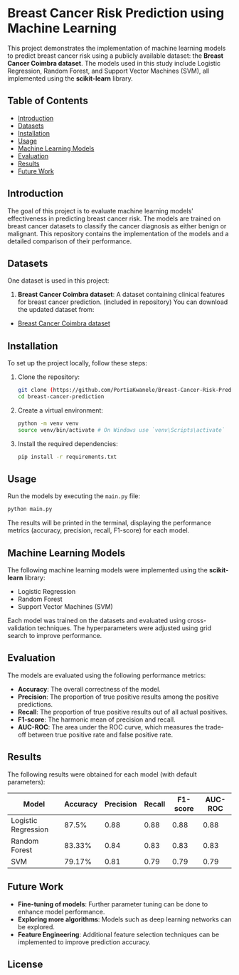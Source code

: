 # Breast Cancer Risk Prediction using Machine Learning

This project demonstrates the implementation of machine learning models to predict breast cancer risk using a publicly available dataset: the **Breast Cancer Coimbra dataset**. The models used in this study include Logistic Regression, Random Forest, and Support Vector Machines (SVM), all implemented using the **scikit-learn** library.

## Table of Contents
- [Introduction](#introduction)
- [Datasets](#datasets)
- [Installation](#installation)
- [Usage](#usage)
- [Machine Learning Models](#machine-learning-models)
- [Evaluation](#evaluation)
- [Results](#results)
- [Future Work](#future-work)

## Introduction
The goal of this project is to evaluate machine learning models' effectiveness in predicting breast cancer risk. The models are trained on breast cancer datasets to classify the cancer diagnosis as either benign or malignant. This repository contains the implementation of the models and a detailed comparison of their performance.

## Datasets
One dataset is used in this project:

1. **Breast Cancer Coimbra dataset**: A dataset containing clinical features for breast cancer prediction.
(included in repository)
You can download the updated dataset from:
- [Breast Cancer Coimbra dataset](https://archive.ics.uci.edu/ml/datasets/Breast+Cancer+Coimbra)

## Installation
To set up the project locally, follow these steps:

1. Clone the repository:
   ```bash
   git clone (https://github.com/PortiaKwanele/Breast-Cancer-Risk-Prediction-using-Machine-Learning.git)
   cd breast-cancer-prediction
   ```

2. Create a virtual environment:
   ```bash
   python -m venv venv
   source venv/bin/activate # On Windows use `venv\Scripts\activate`
   ```

3. Install the required dependencies:
   ```bash
   pip install -r requirements.txt
   ```

## Usage
Run the models by executing the `main.py` file:
```bash
python main.py
```

The results will be printed in the terminal, displaying the performance metrics (accuracy, precision, recall, F1-score) for each model.

## Machine Learning Models
The following machine learning models were implemented using the **scikit-learn** library:
- Logistic Regression
- Random Forest
- Support Vector Machines (SVM)

Each model was trained on the datasets and evaluated using cross-validation techniques. The hyperparameters were adjusted using grid search to improve performance.

## Evaluation
The models are evaluated using the following performance metrics:
- **Accuracy**: The overall correctness of the model.
- **Precision**: The proportion of true positive results among the positive predictions.
- **Recall**: The proportion of true positive results out of all actual positives.
- **F1-score**: The harmonic mean of precision and recall.
- **AUC-ROC**: The area under the ROC curve, which measures the trade-off between true positive rate and false positive rate.

## Results
The following results were obtained for each model (with default parameters):

| Model               | Accuracy | Precision | Recall | F1-score | AUC-ROC |
|---------------------|----------|-----------|--------|----------|---------|
| Logistic Regression | 87.5%    | 0.88      | 0.88   | 0.88     | 0.88    |
| Random Forest       | 83.33%   | 0.84      | 0.83   | 0.83     | 0.83    |
| SVM                 | 79.17%   | 0.81      | 0.79   | 0.79     | 0.79    |

## Future Work
- **Fine-tuning of models**: Further parameter tuning can be done to enhance model performance.
- **Exploring more algorithms**: Models such as deep learning networks can be explored.
- **Feature Engineering**: Additional feature selection techniques can be implemented to improve prediction accuracy.

## License
